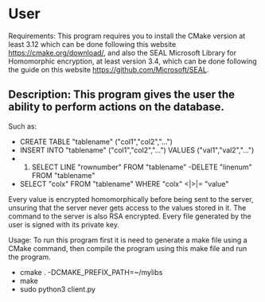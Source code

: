 # User
Requirements: This program requires you to install the CMake version at least 3.12 which can be done following this website https://cmake.org/download/, and also the SEAL Microsoft Library for Homomorphic encryption, at least version 3.4, which can be done following the guide on this website https://github.com/Microsoft/SEAL.

## Description: This program gives the user the ability to perform actions on the database.
 Such as:
 - CREATE TABLE "tablename" ("col1","col2","...")
 - INSERT INTO "tablename" ("col1","col2","...") VALUES ("val1","val2","...")
 - 1. SELECT LINE "rownumber" FROM "tablename"
      -DELETE "linenum" FROM "tablename"
 - SELECT "colx" FROM "tablename" WHERE "colx" <|>|= "value"
 
Every value is encrypted homomorphically before being sent to the server, unsuring that the server never gets access to the values stored in it.
The command to the server is also RSA encrypted.
Every file generated by the user is signed with its private key.

Usage: To run this program first it is need to generate a make file using a CMake command, then compile the program using this make file and run the program.
- cmake . -DCMAKE_PREFIX_PATH=~/mylibs
- make
- sudo python3 client.py
